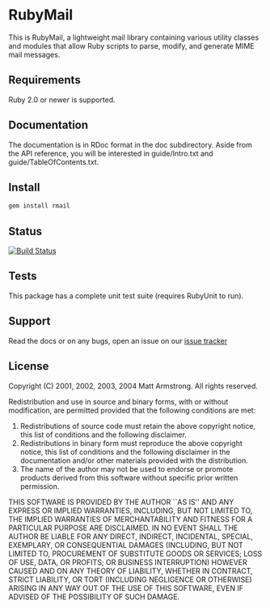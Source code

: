 # RubyMail

This is RubyMail, a lightweight mail library containing various
utility classes and modules that allow Ruby scripts to parse,
modify, and generate MIME mail messages.

## Requirements

Ruby 2.0 or newer is supported.

## Documentation

The documentation is in RDoc format in the doc subdirectory.  Aside
from the API reference, you will be interested in guide/Intro.txt and
guide/TableOfContents.txt.

## Install

```bash
gem install rmail
```

## Status

[![Build Status](https://travis-ci.org/terceiro/rmail.svg?branch=master)](https://travis-ci.org/terceiro/rmail)


## Tests

This package has a complete unit test suite (requires RubyUnit to
run). 

## Support

Read the docs or on any bugs, open an issue on our [issue tracker](https://github.com/terceiro/rmail/issues)

## License

 Copyright (C) 2001, 2002, 2003, 2004 Matt Armstrong.  All rights
 reserved.

 Redistribution and use in source and binary forms, with or without
 modification, are permitted provided that the following conditions are met:

 1. Redistributions of source code must retain the above copyright notice,
    this list of conditions and the following disclaimer.
 2. Redistributions in binary form must reproduce the above copyright
    notice, this list of conditions and the following disclaimer in the
    documentation and/or other materials provided with the distribution.
 3. The name of the author may not be used to endorse or promote products
    derived from this software without specific prior written permission.

 THIS SOFTWARE IS PROVIDED BY THE AUTHOR ``AS IS'' AND ANY EXPRESS OR
 IMPLIED WARRANTIES, INCLUDING, BUT NOT LIMITED TO, THE IMPLIED WARRANTIES
 OF MERCHANTABILITY AND FITNESS FOR A PARTICULAR PURPOSE ARE DISCLAIMED. IN
 NO EVENT SHALL THE AUTHOR BE LIABLE FOR ANY DIRECT, INDIRECT, INCIDENTAL,
 SPECIAL, EXEMPLARY, OR CONSEQUENTIAL DAMAGES (INCLUDING, BUT NOT LIMITED
 TO, PROCUREMENT OF SUBSTITUTE GOODS OR SERVICES; LOSS OF USE, DATA, OR
 PROFITS; OR BUSINESS INTERRUPTION) HOWEVER CAUSED AND ON ANY THEORY OF
 LIABILITY, WHETHER IN CONTRACT, STRICT LIABILITY, OR TORT (INCLUDING
 NEGLIGENCE OR OTHERWISE) ARISING IN ANY WAY OUT OF THE USE OF THIS
 SOFTWARE, EVEN IF ADVISED OF THE POSSIBILITY OF SUCH DAMAGE.

